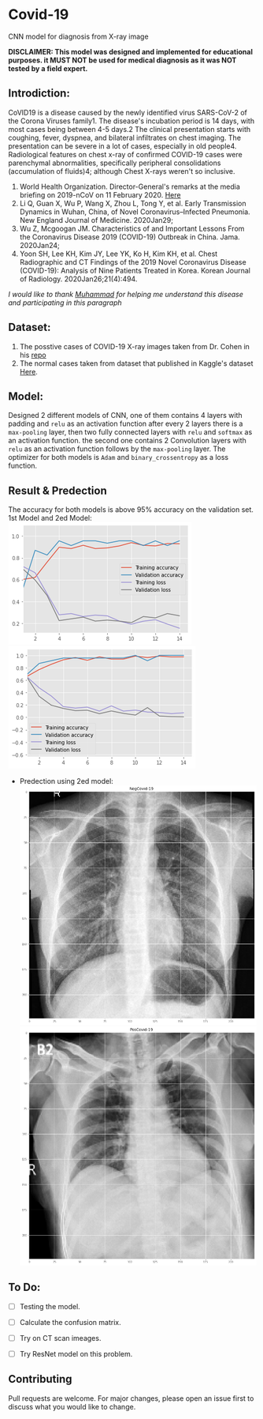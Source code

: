 # Covid-19
CNN model for diagnosis from X-ray image 

**DISCLAIMER: This model was designed and implemented for educational purposes. it MUST NOT be used for medical diagnosis as it was NOT tested by a field expert.**

## Introdiction:
CoVID19 is a disease caused by the newly identified virus SARS-CoV-2 of the Corona Viruses family1. The disease's incubation period is 14 days, with most cases being between 4-5 days.2 The clinical presentation starts with coughing, fever, dyspnea, and bilateral infiltrates on chest imaging. The presentation can be severe in a lot of cases, especially in old people4. 
Radiological features on chest x-ray of confirmed COVID-19 cases were parenchymal abnormalities, specifically peripheral consolidations (accumulation of fluids)4; although Chest X-rays weren't so inclusive.


1.  World Health Organization. Director-General's remarks at the media briefing on 2019-nCoV on 11 February 2020. [Here](https://www.who.int/dg/speeches/detail/who-director-general-s-remarks-at-the-media-briefing-on-2019-ncov-on-11-february-2020)
2.  Li Q, Guan X, Wu P, Wang X, Zhou L, Tong Y, et al. Early Transmission Dynamics in Wuhan, China, of Novel Coronavirus–Infected Pneumonia. New England Journal of Medicine. 2020Jan29;
3.  Wu Z, Mcgoogan JM. Characteristics of and Important Lessons From the Coronavirus Disease 2019 (COVID-19) Outbreak in China. Jama. 2020Jan24;
4.  Yoon SH, Lee KH, Kim JY, Lee YK, Ko H, Kim KH, et al. Chest Radiographic and CT Findings of the 2019 Novel Coronavirus Disease (COVID-19): Analysis of Nine Patients Treated in Korea. Korean Journal of Radiology. 2020Jan26;21(4):494.

*I would like to thank [Muhammad](https://github.com/mrg0lden) for helping me understand this disease and participating in this paragraph*

## Dataset:

1. The posstive cases of COVID-19 X-ray images taken from Dr. Cohen in his 
[repo](https://github.com/ieee8023/covid-chestxray-dataset)
2. The normal cases taken from dataset that published in Kaggle's dataset 
[Here](https://www.kaggle.com/paultimothymooney/chest-xray-pneumonia/data#).


## Model:

Designed 2 different models of CNN, one of them contains 4 layers with padding and `relu` as an activation function after every 2 layers there is a `max-pooling` layer, then two fully connected layers with `relu` and `softmax` as an activation function. the second one contains 2 Convolution layers with `relu` as an activation function follows by the `max-pooling` layer. The optimizer for both models is `Adam` and `binary_crossentropy` as a loss function. 

## Result & Predection 
The accuracy for both models is above 95% accuracy on the validation set.
1st Model and 2ed Model: 
![](https://github.com/HebahAlshamlan/Covid-19/blob/master/img/Model2.png)
![](https://github.com/HebahAlshamlan/Covid-19/blob/master/img/Model1.png)

* Predection using 2ed model:
![](https://github.com/HebahAlshamlan/Covid-19/blob/master/img/Covid-19%2B.png)
![](https://github.com/HebahAlshamlan/Covid-19/blob/master/img/Covid-19-.png)
## To Do:
- [ ] Testing the model.
- [ ] Calculate the confusion matrix.
- [ ] Try on CT scan imeages.
- [ ] Try ResNet model on this problem.


## Contributing
Pull requests are welcome. For major changes, please open an issue first to discuss what you would like to change.
